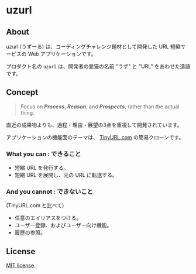 # uzurl

## About

uzurl (うずーる) は、コーディングチャレンジ題材として開発した URL 短縮サービスの Web アプリケーションです。

プロダクト名の `uzurl` は、開発者の愛猫の名前 "うず" と "URL" をあわせた造語です。

## Concept

> Focus on **_Process_**, **_Reason_**, and **_Prospects_**, rather than the actual thing.

直近の成果物よりも、過程・理由・展望の3点を重視して開発されています。

アプリケーションの機能面のテーマは、 [TinyURL.com](https://tinyurl.com/) の簡易クローンです。

### What you can : できること

- 短縮 URL を発行する。
- 短縮 URL を展開し、元の URL に転送する。

### And you cannot : できないこと

(TinyURL.com と比べて)

- 任意のエイリアスをつける。
- ユーザー登録、およびユーザー向け機能。
- 履歴の参照。

## License

[MIT license](LICENSE).
